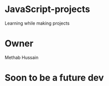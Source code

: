 # JavaScript-projects
Learning while making projects


# Owner 
Methab Hussain

# Soon to be a future dev